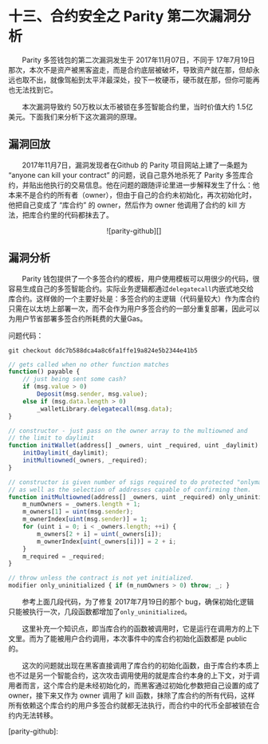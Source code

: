 # 十三、合约安全之 Parity 第二次漏洞分析

&nbsp;&nbsp;&nbsp;&nbsp;&nbsp;&nbsp;&nbsp;Parity 多签钱包的第二次漏洞发生于 2017年11月07日，不同于 17年7月19日那次，本次不是资产被黑客盗走，而是合约底层被破坏，导致资产就在那，但却永远也取不出，就像驾船到太平洋最深处，投下一枚硬币，硬币就在那，但你可能再也无法找到它。

&nbsp;&nbsp;&nbsp;&nbsp;&nbsp;&nbsp;&nbsp;本次漏洞导致约 50万枚以太币被锁在多签智能合约里，当时价值大约 1.5亿美元。下面我们来分析下这次漏洞的原理。

## 漏洞回放
&nbsp;&nbsp;&nbsp;&nbsp;&nbsp;&nbsp;&nbsp;2017年11月7日，漏洞发现者在Github 的 Parity 项目网站上建了一条题为 “anyone can kill your contract” 的问题，说自己意外地杀死了 Parity 多签库合约，并贴出他执行的交易信息。他在问题的跟随评论里进一步解释发生了什么：他本来不是合约的所有者（owner），但由于自己的合约未初始化，再次初始化时，他把自己变成了 “库合约” 的 owner，然后作为 owner 他调用了合约的 kill 方法，把库合约里的代码都抹去了。

<center>![parity-github][]</center>

## 漏洞分析
&nbsp;&nbsp;&nbsp;&nbsp;&nbsp;&nbsp;&nbsp;Parity 钱包提供了一个多签合约的模板，用户使用模板可以用很少的代码，很容易生成自己的多签智能合约。实际业务逻辑都通过`delegatecall`内嵌式地交给库合约。这样做的一个主要好处是：多签合约的主逻辑（代码量较大）作为库合约只需在以太坊上部署一次，而不会作为用户多签合约的一部分重复部署，因此可以为用户节省部署多签合约所耗费的大量Gas。

问题代码：<br/>
```
git checkout ddc7b588dca4a8c6fa1ffe19a824e5b2344e41b5
```

```js
// gets called when no other function matches
function() payable {
	// just being sent some cash?
	if (msg.value > 0)
		Deposit(msg.sender, msg.value);
	else if (msg.data.length > 0)
		_walletLibrary.delegatecall(msg.data);
}
```
```js
// constructor - just pass on the owner array to the multiowned and
// the limit to daylimit
function initWallet(address[] _owners, uint _required, uint _daylimit) only_uninitialized {
	initDaylimit(_daylimit);
	initMultiowned(_owners, _required);
}

// constructor is given number of sigs required to do protected "onlymanyowners" transactions
// as well as the selection of addresses capable of confirming them.
function initMultiowned(address[] _owners, uint _required) only_uninitialized {
	m_numOwners = _owners.length + 1;
	m_owners[1] = uint(msg.sender);
	m_ownerIndex[uint(msg.sender)] = 1;
	for (uint i = 0; i < _owners.length; ++i) {
		m_owners[2 + i] = uint(_owners[i]);
		m_ownerIndex[uint(_owners[i])] = 2 + i;
	}
	m_required = _required;
}

// throw unless the contract is not yet initialized.
modifier only_uninitialized { if (m_numOwners > 0) throw; _; }
```

&nbsp;&nbsp;&nbsp;&nbsp;&nbsp;&nbsp;&nbsp;参考上面几段代码，为了修复 2017年7月19日的那个 bug，确保初始化逻辑只能被执行一次，几段函数都增加了`only_uninitialized`。

&nbsp;&nbsp;&nbsp;&nbsp;&nbsp;&nbsp;&nbsp;这里补充一个知识点，即当库合约的函数被调用时，它是运行在调用方的上下文里。而为了能被用户合约调用，本次事件中的库合约初始化函数都是 public 的。

&nbsp;&nbsp;&nbsp;&nbsp;&nbsp;&nbsp;&nbsp;这次的问题就出现在黑客直接调用了库合约的初始化函数，由于库合约本质上也不过是另一个智能合约，这次攻击调用使用的就是库合约本身的上下文，对于调用者而言，这个库合约是未经初始化的，而黑客通过初始化参数把自己设置的成了 owner，接下来又作为 owner 调用了 kill 函数，抹除了库合约的所有代码，这样所有依赖这个库合约的用户多签合约就都无法执行，而合约中的代币全部被锁在合约内无法转移。



[parity-github]:
















